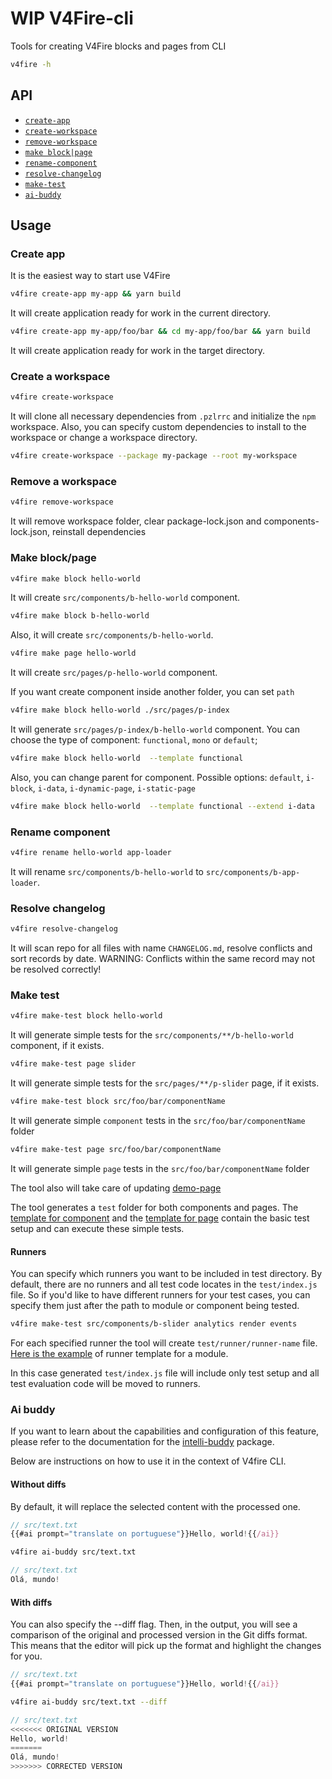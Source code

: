 # WIP V4Fire-cli

Tools for creating V4Fire blocks and pages from CLI

```bash
v4fire -h
```

## API
- [`create-app`](#create-app)
- [`create-workspace`](#create-workspace)
- [`remove-workspace`](#remove-workspace)
- [`make block|page`](#make)
- [`rename-component`](#rename-component)
- [`resolve-changelog`](#resolve-changelog)
- [`make-test`](#make-test)
- [`ai-buddy`](#ai-buddy)

## Usage

### <a id="create-app"></a>Create app

It is the easiest way to start use V4Fire

```bash
v4fire create-app my-app && yarn build
```

It will create application ready for work in the current directory.

```bash
v4fire create-app my-app/foo/bar && cd my-app/foo/bar && yarn build
```
It will create application ready for work in the target directory.

### <a id="create-workspace"></a>Create a workspace

```bash
v4fire create-workspace
```

It will clone all necessary dependencies from `.pzlrrc` and initialize the `npm` workspace.
Also, you can specify custom dependencies to install to the workspace or change a workspace directory.

```bash
v4fire create-workspace --package my-package --root my-workspace
```

### <a id="remove-workspace"></a>Remove a workspace

```bash
v4fire remove-workspace
```

It will remove workspace folder, clear package-lock.json and components-lock.json, reinstall dependencies

### <a id="make"></a>Make block/page

```bash
v4fire make block hello-world
```

It will create `src/components/b-hello-world` component.

```bash
v4fire make block b-hello-world
```

Also, it will create `src/components/b-hello-world`.

```bash
v4fire make page hello-world
```

It will create `src/pages/p-hello-world` component.

If you want create component inside another folder, you can set `path`

```bash
v4fire make block hello-world ./src/pages/p-index
```

It will generate `src/pages/p-index/b-hello-world` component.
You can choose the type of component: `functional`, `mono` or `default`;

```bash
v4fire make block hello-world  --template functional
```

Also, you can change parent for component. Possible options: `default`, `i-block`, `i-data`, `i-dynamic-page`, `i-static-page`

```bash
v4fire make block hello-world  --template functional --extend i-data
```

### <a id="rename-component"></a>Rename component

```bash
v4fire rename hello-world app-loader
```

It will rename `src/components/b-hello-world` to `src/components/b-app-loader`.

### <a id="resolve-changelog"></a>Resolve changelog

```bash
v4fire resolve-changelog
```

It will scan repo for all files with name `CHANGELOG.md`, resolve conflicts and sort records by date.
WARNING: Conflicts within the same record may not be resolved correctly!

### <a id="make-test"></a>Make test

```bash
v4fire make-test block hello-world
```
It will generate simple tests for the `src/components/**/b-hello-world` component, if it exists.

```bash
v4fire make-test page slider
```
It will generate simple tests for the `src/pages/**/p-slider` page, if it exists.

```bash
v4fire make-test block src/foo/bar/componentName
```
It will generate simple `component` tests in the `src/foo/bar/componentName` folder

```bash
v4fire make-test page src/foo/bar/componentName
```
It will generate simple `page` tests in the `src/foo/bar/componentName` folder

The tool also will take care of updating [demo-page](https://github.com/V4Fire/Client/blob/master/src/pages/p-v4-components-demo/index.js)

The tool generates a `test` folder for both components and pages. The [template for component](src/templates/test/block) and the [template for page](src/templates/test/block) contain the basic test setup and can execute these simple tests.

#### Runners

You can specify which runners you want to be included in test directory. By default, there are no runners
and all test code locates in the `test/index.js` file. So if you'd like to have different runners for your test cases,
you can specify them just after the path to module or component being tested.

```bash
v4fire make-test src/components/b-slider analytics render events
```

For each specified runner the tool will create `test/runner/runner-name` file. [Here is the example](src/templates/test/module/with-runners/runners/runner.js)
of runner template for a module.

In this case generated `test/index.js` file will include only test setup and all test evaluation code will be moved to runners.

### <a id="ai-buddy"></a>Ai buddy
If you want to learn about the capabilities and configuration of this feature, please refer to the documentation for the [intelli-buddy](https://github.com/misbiheyv/intelli-buddy) package.

Below are instructions on how to use it in the context of V4fire CLI.

#### Without diffs
By default, it will replace the selected content with the processed one.
```js
// src/text.txt
{{#ai prompt="translate on portuguese"}}Hello, world!{{/ai}}
```
```bash
v4fire ai-buddy src/text.txt
```
```js
// src/text.txt
Olá, mundo!
```

#### With diffs
You can also specify the --diff flag. Then, in the output, you will see a comparison of the original and processed version in the Git diffs format. This means that the editor will pick up the format and highlight the changes for you.

```js
// src/text.txt
{{#ai prompt="translate on portuguese"}}Hello, world!{{/ai}}
```
```bash
v4fire ai-buddy src/text.txt --diff
```
```js
// src/text.txt
<<<<<<< ORIGINAL VERSION
Hello, world!
=======
Olá, mundo!
>>>>>>> CORRECTED VERSION
```
